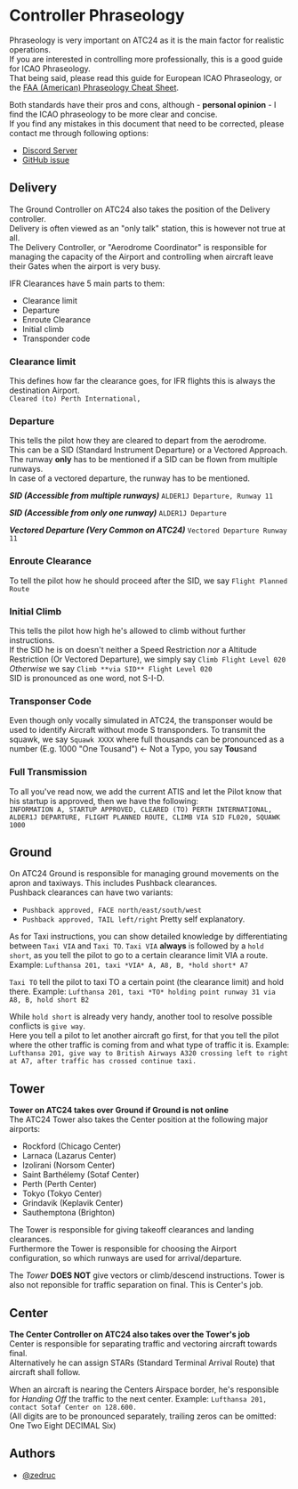 
# Controller Phraseology

Phraseology is very important on ATC24 as it is the main factor for realistic operations.  
If you are interested in controlling more professionally, this is a good guide for ICAO Phraseology.  
That being said, please read this guide for European ICAO Phraseology, or the [FAA (American) Phraseology Cheat Sheet](https://docs.google.com/spreadsheets/d/1SUjdRAweo4z7TPgQyo8BHlSswbSK2YP4stx88cUDdWQ/edit?usp=sharing).  

Both standards have their pros and cons, although - **personal opinion** -  I find the ICAO phraseology to be more clear and concise.  
If you find any mistakes in this document that need to be corrected, please contact me through following options:

- [Discord Server](https://discord.com/invite/EHxWfKEbrq)
- [GitHub issue](https://github.com/Zedruc/ATC24-Suite-Feedback/issues/new/choose)

## Delivery

The Ground Controller on ATC24 also takes the position of the Delivery controller.  
Delivery is often viewed as an "only talk" station, this is however not true at all.  
The Delivery Controller, or "Aerodrome Coordinator" is responsible for managing the capacity of the Airport and controlling when aircraft leave their Gates when the airport is very busy.

IFR Clearances have 5 main parts to them:

- Clearance limit
- Departure
- Enroute Clearance
- Initial climb
- Transponder code

### Clearance limit

This defines how far the clearance goes, for IFR flights this is always the destination Airport.  
`Cleared (to) Perth International,`

### Departure

This tells the pilot how they are cleared to depart from the aerodrome.  
This can be a SID (Standard Instrument Departure) or a Vectored Approach.  
The runway **only** has to be mentioned if a SID can be flown from multiple runways.  
In case of a vectored departure, the runway has to be mentioned.

***SID (Accessible from multiple runways)***
`ALDER1J Departure, Runway 11`  

***SID (Accessible from only one runway)***
`ALDER1J Departure`  

***Vectored Departure (Very Common on ATC24)***
`Vectored Departure Runway 11`

### Enroute Clearance

To tell the pilot how he should proceed after the SID, we say
`Flight Planned Route`

### Initial Climb

This tells the pilot how high he's allowed to climb without further instructions.  
If the SID he is on doesn't neither a Speed Restriction *nor* a Altitude Restriction (Or Vectored Departure), we simply say `Climb Flight Level 020`  
*Otherwise* we say `Climb **via SID** Flight Level 020`  
SID is pronounced as one word, not S-I-D.

### Transponser Code

Even though only vocally simulated in ATC24, the transponser would be used to identify Aircraft without mode S transponders.
To transmit the squawk, we say `Squawk XXXX` where full thousands can be pronounced as a number (E.g. 1000 "One Tousand") <- Not a Typo, you say **Tou**sand

### Full Transmission

To all you've read now, we add the current ATIS and let the Pilot know that his startup is approved, then we have the following:  
`INFORMATION A, STARTUP APPROVED, CLEARED (TO) PERTH INTERNATIONAL, ALDER1J DEPARTURE, FLIGHT PLANNED ROUTE, CLIMB VIA SID FL020, SQUAWK 1000`

## Ground

On ATC24 Ground is responsible for managing ground movements on the apron and taxiways. This includes Pushback clearances.  
Pushback clearances can have two variants:  

- `Pushback approved, FACE north/east/south/west`
- `Pushback approved, TAIL left/right`
Pretty self explanatory.

As for Taxi instructions, you can show detailed knowledge by differentiating between `Taxi VIA` and `Taxi TO`.
`Taxi VIA` **always** is followed by a `hold short`, as you tell the pilot to go to a certain clearance limit VIA a route.  
Example: `Lufthansa 201, taxi *VIA* A, A8, B, *hold short* A7`

`Taxi TO` tell the pilot to taxi TO a certain point (the clearance limit) and hold there.
Example: `Lufthansa 201, taxi *TO* holding point runway 31 via A8, B, hold short B2`

While `hold short` is already very handy, another tool to resolve possible conflicts is `give way`.  
Here you tell a pilot to let another aircraft go first, for that you tell the pilot where the other traffic is coming from and what type of traffic it is.
Example: `Lufthansa 201, give way to British Airways A320 crossing left to right at A7, after traffic has crossed continue taxi.`

## Tower

**Tower on ATC24 takes over Ground if Ground is not online**  
The ATC24 Tower also takes the Center position at the following major airports:

- Rockford (Chicago Center)
- Larnaca (Lazarus Center)
- Izolirani (Norsom Center)
- Saint Barthélemy (Sotaf Center)
- Perth (Perth Center)
- Tokyo (Tokyo Center)
- Grindavik (Keplavik Center)
- Sauthemptona (Brighton)

The Tower is responsible for giving takeoff clearances and landing clearances.  
Furthermore the Tower is responsible for choosing the Airport configuration, so which runways are used for arrival/departure.

The *Tower* **DOES NOT** give vectors or climb/descend instructions.
Tower is also not reponsible for traffic separation on final. This is Center's job.

## Center

**The Center Controller on ATC24 also takes over the Tower's job**  
Center is responsible for separating traffic and vectoring aircraft towards final.  
Alternatively he can assign STARs (Standard Terminal Arrival Route) that aircraft shall follow.  

When an aircraft is nearing the Centers Airspace border, he's responsible for *Handing Off* the traffic to the next center.
Example: `Lufthansa 201, contact Sotaf Center on 128.600.`  
(All digits are to be pronounced separately, trailing zeros can be omitted: One Two Eight DECIMAL Six)
  
## Authors

- [@zedruc](https://www.github.com/zedruc)
